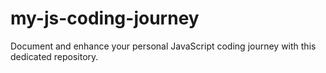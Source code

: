 # my-js-coding-journey
Document and enhance your personal JavaScript coding journey with this dedicated repository.
